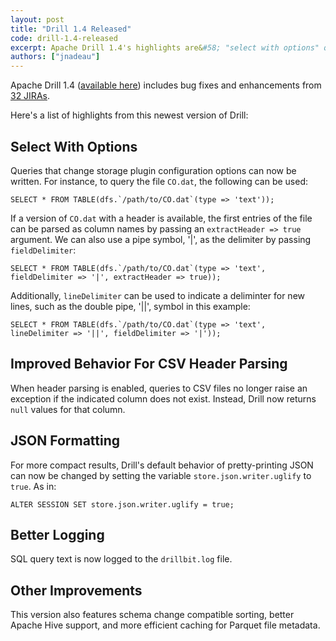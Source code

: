 ```yaml
---
layout: post
title: "Drill 1.4 Released"
code: drill-1.4-released
excerpt: Apache Drill 1.4's highlights are&#58; "select with options" queries that can change storage plugin settings, improved behavior when parsing CSV file header names, a variable to set non-pretty (e.g. compact) printing of JSON, and better drillbit.log files that include query text.
authors: ["jnadeau"]
---
```


Apache Drill 1.4 ([available here](https://drill.apache.org/download/)) includes bug fixes and enhancements from [32 
JIRAs](https://issues.apache.org/jira/secure/ReleaseNote.jspa?version=12332947&projectId=12313820).

Here's a list of highlights from this newest version of Drill:

## Select With Options
Queries that change storage plugin configuration options can now be written. For instance, to query the file `CO.dat`, the following can be used:

```
SELECT * FROM TABLE(dfs.`/path/to/CO.dat`(type => 'text'));
```

If a version of `CO.dat` with a header is available, the first entries of the file can be parsed as column names by 
passing an `extractHeader => true` argument. We can also use a pipe symbol, '|', as the delimiter by passing 
`fieldDelimiter`:

```
SELECT * FROM TABLE(dfs.`/path/to/CO.dat`(type => 'text', fieldDelimiter => '|', extractHeader => true));
```

Additionally, `lineDelimiter` can be used to indicate a deliminter for new lines, such as the double pipe, '||', symbol in this example:

```
SELECT * FROM TABLE(dfs.`/path/to/CO.dat`(type => 'text', lineDelimiter => '||', fieldDelimiter => '|'));
```

## Improved Behavior For CSV Header Parsing
When header parsing is enabled, queries to CSV files no longer raise an exception if the indicated column does not 
exist. Instead, Drill now returns `null` values for that column.

## JSON Formatting
For more compact results, Drill's default behavior of pretty-printing JSON can now be changed by setting the variable 
`store.json.writer.uglify` to `true`. As in:

```
ALTER SESSION SET store.json.writer.uglify = true;
```

## Better Logging
SQL query text is now logged to the `drillbit.log` file.

## Other Improvements
This version also features schema change compatible sorting, better Apache Hive support, and more efficient caching for Parquet file metadata.
